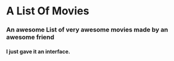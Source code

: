 # A List Of Movies

### An awesome List of very awesome movies made by an awesome friend
#### I just gave it an interface.
